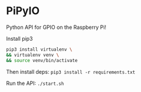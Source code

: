 # PiPyIO

Python API for GPIO on the Raspberry Pi!

Install pip3

```bash
pip3 install virtualenv \
&& virtualenv venv \
&& source venv/bin/activate
```

Then install deps: `pip3 install -r requirements.txt`

Run the API: `./start.sh`

